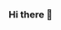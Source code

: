 ### Hi there 👋
[](https://github.com/DeborahOsilade/Deborah-s-osilade/blob/main/Images/Deborah%20Osilade%20(1).png)
<!-- 
my name is Deborah, 
Here are some ideas to get you started:

- 🔭 I’m currently working on ...
- 🌱 I’m currently learning ...
- 👯 I’m looking to collaborate on ...
- 🤔 I’m looking for help with ...
- 💬 Ask me about ...
- 📫 How to reach me: ...
- 😄 Pronouns: ...
- ⚡ Fun fact: ...
-->
